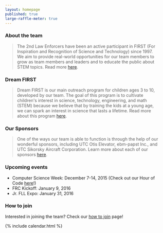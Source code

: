 ```yaml
---
layout: homepage
published: true
large-raffle-meter: true
---
```

### About the team

>The 2nd Law Enforcers have been an active participant in FIRST (For Inspiration and Recognition of Science and Technology) since 1997. We aim to provide real-world opportunities for our team members to grow as team members and leaders and to educate the public about STEM topics. Read more [here](http://farmingtonrobotics.org/about).

### Dream FIRST

>Dream FIRST is our main outreach program for children ages 3 to 10, developed by our team. The goal of this program is to cultivate children's interest in science, technology, engineering, and math (STEM) because we believe that by training the kids at a young age, we can spark an interest in science that lasts a lifetime. Read more about this program [here](http://farmingtonrobotics.org/dreamfirst).

### Our Sponsors

>One of the ways our team is able to function is through the help of our wonderful sponsors, including UTC Otis Elevator, ebm-papst Inc., and UTC Sikorsky Aircraft Corporation. Learn more about each of our sponsors [here](http://farmingtonrobotics.org/sponsors).

### Upcoming events
- Computer Science Week: December 7-14, 2015 (Check out our Hour of Code [here](http://farmingtonrobotics.org/hofc)!)
- FRC Kickoff: January 9, 2016
- Jr. FLL Expo: January 31, 2016

### How to join

Interested in joining the team? Check our [how to join](http://farmingtonrobotics.org/join) page!

{% include calendar.html %}
